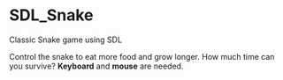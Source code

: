 # SDL_Snake
Classic Snake game using SDL

Control the snake to eat more food and grow longer. How much time can you survive? **Keyboard** and **mouse** are needed.
